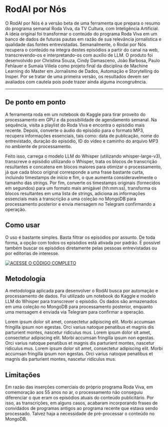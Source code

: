 # RodAI por Nós
O RodAI por Nós é a versão beta de uma ferramenta que prepara o resumo do programa semanal Roda Viva, da TV Cultura, com Inteligência Artificial. A ideia original foi transformar o conteúdo do programa Roda Viva em um banco de dados de futuras pautas em razão de sua relevância jornalística e qualidade das fontes entrevistadas. Semanalmente, o Rodai por Nós recupera o conteúdo na íntegra destes episódios a partir do canal na web, transcrevendo-os e interpretando-os com auxílio de LLM. O produto foi desenvolvido por Christina Souza, Cindy Damasceno, João Barbosa, Paulo Fehlauer e Sumaia Villela como projeto final da disciplina de Machine Learning do Master em Jornalismo de Dados, Automação e Storytelling do Insper. Por se tratar de uma primeira versão, os resultados devem ser avaliados com cautela pois pode trazer ainda alguma incongruência.

<hr>

## De ponto em ponto
A ferramenta roda em um notebook do Kaggle para tirar proveito do processamento em GPU e da possibilidade de agendamento semanal. Na sequência, visita a playlist do Roda Viva e encontra o episódio mais recente. Depois, converte o áudio do episódio para o formato MP3, recupera informações essenciais, tais como: data de publicação, nome do entrevistado, duração do episódio, ID do vídeo e caminho do arquivo MP3 no ambiente de processamento. 

Feito isso, carrega o modelo LLM do Whisper (utilizando whisper-large-v3), transcreve o episódio utilizando o Whisper, trata os blocos de transcrição resultantes e concatena em blocos maiores para otimizar o processamento, já que cada bloco original corresponde a uma frase bastante curta, incluindo timestamps de início e fim, o que aumenta consideravelmente o tamanho das strings. Por fim, converte os timestamps originais (fornecidos em segundos) para um formato mais amigável (hh:mm:ss), transforma os blocos resultantes em uma lista de strings, adiciona as informações essenciais mais a transcrição a uma coleção no MongoDB para processamento posterior e envia mensagem no Telegram confirmando a operação.


## Como usar
O uso é bastante simples. Basta filtrar os episódios por assunto. De toda forma, a opção com todos os episódios está ativada por padrão. É possível também buscar os episódios diretamente pelas pessoas entrevistadas ou por editorias de interesse.

[![ACESSE O CÓDIGO COMPLETO](https://img.shields.io/badge/Installation-EF2D5E?style=for-the-badge&logoColor=white&logo=DocuSign)](https://github.com/cindydamasceno/rodai/tree/main/llm-rodai-por-nos)


## Metodologia
A metodologia aplicada para desenvolver o RodAI busca por automação e processamento de dados. Foi utilizado um notebook do Kaggle e modelo LLM do Whisper para transcrever o episódio. Os dados são armazenados em uma coleção no MongoDB para processamento posterior, enquanto uma mensagem é enviada via Telegram para confirmar a operação.


Lorem ipsum dolor sit amet, consectetur adipiscing elit. Morbi accumsan fringilla ipsum non egestas. Orci varius natoque penatibus et magnis dis parturient montes, nascetur ridiculus mus. Lorem ipsum dolor sit amet, consectetur adipiscing elit. Morbi accumsan fringilla ipsum non egestas. Orci varius natoque penatibus et magnis dis parturient montes, nascetur ridiculus mus. Lorem ipsum dolor sit amet, consectetur adipiscing elit. Morbi accumsan fringilla ipsum non egestas. Orci varius natoque penatibus et magnis dis parturient montes, nascetur ridiculus mus. 


## Limitações
Em razão das inserções comerciais do próprio programa Roda Viva, em comemoração aos 55 anos no ar, o processamento não conseguiu diferenciar o que eram os episódios atuais do conteúdo publicitário. Por isso, as transcrições, em alguns casos, acabaram incorporando frases de convidados de programas antigos ao programa recente que estava sendo processado. Talvez haja a necessidade de pré-processar o conteúdo no MongoDB.


